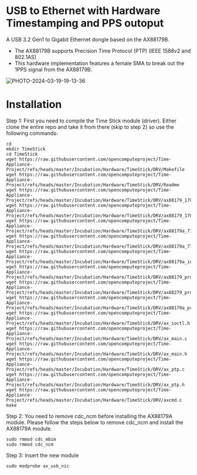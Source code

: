 # USB to Ethernet with Hardware Timestamping and PPS outoput
A USB 3.2 Gen1 to Gigabit Ethernet dongle based on the AX88179B. 
- The AX88179B supports Precision Time Protocol (PTP) (IEEE 1588v2 and 802.1AS)
- This hardware implementation features a female SMA to break out the 1PPS signal from the AX88179B.

![PHOTO-2024-03-19-19-13-36](https://github.com/opencomputeproject/Time-Appliance-Project/assets/1751211/bad0fec2-05ab-4fcc-91c1-67a0ec44fbe9)

# Installation

Step 1: First you need to compile the Time Stick module (driver). Either clone the entire repo and take it from there (skip to step 2) so use the following commands:
```
cd
mkdir TimeStick
cd TimeStick
wget https://raw.githubusercontent.com/opencomputeproject/Time-Appliance-Project/refs/heads/master/Incubation/Hardware/TimeStick/DRV/Makefile
wget https://raw.githubusercontent.com/opencomputeproject/Time-Appliance-Project/refs/heads/master/Incubation/Hardware/TimeStick/DRV/Readme
wget https://raw.githubusercontent.com/opencomputeproject/Time-Appliance-Project/refs/heads/master/Incubation/Hardware/TimeStick/DRV/ax88179_178a.c
wget https://raw.githubusercontent.com/opencomputeproject/Time-Appliance-Project/refs/heads/master/Incubation/Hardware/TimeStick/DRV/ax88179_178a.h
wget https://raw.githubusercontent.com/opencomputeproject/Time-Appliance-Project/refs/heads/master/Incubation/Hardware/TimeStick/DRV/ax88179a_772d.c
wget https://raw.githubusercontent.com/opencomputeproject/Time-Appliance-Project/refs/heads/master/Incubation/Hardware/TimeStick/DRV/ax88179a_772d.h
wget https://raw.githubusercontent.com/opencomputeproject/Time-Appliance-Project/refs/heads/master/Incubation/Hardware/TimeStick/DRV/ax88179a_ieee.c
wget https://raw.githubusercontent.com/opencomputeproject/Time-Appliance-Project/refs/heads/master/Incubation/Hardware/TimeStick/DRV/ax88179_programmer.c
wget https://raw.githubusercontent.com/opencomputeproject/Time-Appliance-Project/refs/heads/master/Incubation/Hardware/TimeStick/DRV/ax88279_programmer.c
wget https://raw.githubusercontent.com/opencomputeproject/Time-Appliance-Project/refs/heads/master/Incubation/Hardware/TimeStick/DRV/ax88179a_programmer.c
wget https://raw.githubusercontent.com/opencomputeproject/Time-Appliance-Project/refs/heads/master/Incubation/Hardware/TimeStick/DRV/ax_ioctl.h
wget https://raw.githubusercontent.com/opencomputeproject/Time-Appliance-Project/refs/heads/master/Incubation/Hardware/TimeStick/DRV/ax_main.c
wget https://raw.githubusercontent.com/opencomputeproject/Time-Appliance-Project/refs/heads/master/Incubation/Hardware/TimeStick/DRV/ax_main.h
wget https://raw.githubusercontent.com/opencomputeproject/Time-Appliance-Project/refs/heads/master/Incubation/Hardware/TimeStick/DRV/ax_ptp.c
wget https://raw.githubusercontent.com/opencomputeproject/Time-Appliance-Project/refs/heads/master/Incubation/Hardware/TimeStick/DRV/ax_ptp.h
wget https://raw.githubusercontent.com/opencomputeproject/Time-Appliance-Project/refs/heads/master/Incubation/Hardware/TimeStick/DRV/axcmd.c
make
```
Step 2: You need to remove cdc_ncm before installing the AX88179A module.
Please follow the steps below to remove cdc_ncm and install the AX88179A module.

```
sudo rmmod cdc_mbim
sudo rmmod cdc_ncm
```

Step 3: Insert the new module
```
sudo modprobe ax_usb_nic
```
